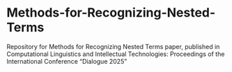 # Methods-for-Recognizing-Nested-Terms
Repository for Methods for Recognizing Nested Terms paper, published in Computational Linguistics and Intellectual Technologies: Proceedings of the International Conference “Dialogue 2025”
